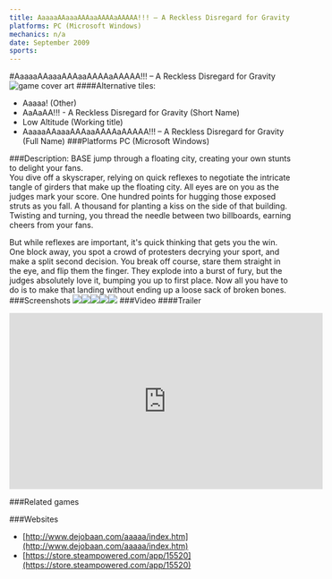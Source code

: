 ```yaml
---
title: AaaaaAAaaaAAAaaAAAAaAAAAA!!! – A Reckless Disregard for Gravity
platforms: PC (Microsoft Windows)
mechanics: n/a
date: September 2009
sports: 
---
```

#AaaaaAAaaaAAAaaAAAAaAAAAA!!! – A Reckless Disregard for Gravity
![game cover art](//images.igdb.com/igdb/image/upload/t_cover_big/v9oj2tyajk045ckgthjb.jpg "Logo Title Text 1")
####Alternative tiles:
* Aaaaa! (Other)
* AaAaAA!!! - A Reckless Disregard for Gravity (Short Name)
* Low Altitude (Working title)
* AaaaaAAaaaAAAaaAAAAaAAAAA!!! – A Reckless Disregard for Gravity (Full Name)
###Platforms
PC (Microsoft Windows)

###Description:
BASE jump through a floating city, creating your own stunts to delight your fans.  
You dive off a skyscraper, relying on quick reflexes to negotiate the intricate tangle of girders that make up the floating city. All eyes are on you as the judges mark your score. One hundred points for hugging those exposed struts as you fall. A thousand for planting a kiss on the side of that building. Twisting and turning, you thread the needle between two billboards, earning cheers from your fans.  
 
But while reflexes are important, it's quick thinking that gets you the win. One block away, you spot a crowd of protesters decrying your sport, and make a split second decision. You break off course, stare them straight in the eye, and flip them the finger. They explode into a burst of fury, but the judges absolutely love it, bumping you up to first place. Now all you have to do is to make that landing without ending up a loose sack of broken bones.
###Screenshots
<a target="_blank" rel="noopener noreferrer" href="//images.igdb.com/igdb/image/upload/t_cover_big/qqwzo9xdfzabpyqhznes.jpg"><img src="//images.igdb.com/igdb/image/upload/t_thumb/qqwzo9xdfzabpyqhznes.jpg"/></a><a target="_blank" rel="noopener noreferrer" href="//images.igdb.com/igdb/image/upload/t_cover_big/irodfhl6qtjqqw6nlaa7.jpg"><img src="//images.igdb.com/igdb/image/upload/t_thumb/irodfhl6qtjqqw6nlaa7.jpg"/></a><a target="_blank" rel="noopener noreferrer" href="//images.igdb.com/igdb/image/upload/t_cover_big/ol4ygcbmou6kfactwu7c.jpg"><img src="//images.igdb.com/igdb/image/upload/t_thumb/ol4ygcbmou6kfactwu7c.jpg"/></a><a target="_blank" rel="noopener noreferrer" href="//images.igdb.com/igdb/image/upload/t_cover_big/kf6285hkkbtein8tps5y.jpg"><img src="//images.igdb.com/igdb/image/upload/t_thumb/kf6285hkkbtein8tps5y.jpg"/></a><a target="_blank" rel="noopener noreferrer" href="//images.igdb.com/igdb/image/upload/t_cover_big/fmaylegfqqnd6yideh0i.jpg"><img src="//images.igdb.com/igdb/image/upload/t_thumb/fmaylegfqqnd6yideh0i.jpg"/></a>
###Video
####Trailer

<iframe width="560" height="315" src="https://www.youtube.com/embed/8LRQzEunphA" frameborder="0" allowfullscreen></iframe>

###Related games

###Websites
* [http://www.dejobaan.com/aaaaa/index.htm](http://www.dejobaan.com/aaaaa/index.htm)
* [https://store.steampowered.com/app/15520](https://store.steampowered.com/app/15520)
